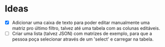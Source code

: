 # Ideas

* [X] Adicionar uma caixa de texto para poder editar manualmente uma matriz pro último filtro, talvez até uma tabela com as colunas editáveis.
* [ ] Criar uma lista (talvez JSON) com matrizes de exemplo, para que a pessoa poça selecionar através de um 'select' e carregar na tabela.
